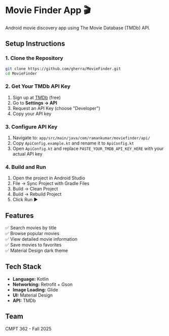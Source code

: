 # Movie Finder App 🎬

Android movie discovery app using The Movie Database (TMDb) API.

## Setup Instructions

### 1. Clone the Repository
```bash
git clone https://github.com/gherra/MovieFinder.git
cd MovieFinder
```

### 2. Get Your TMDb API Key
1. Sign up at [TMDb](https://www.themoviedb.org/signup) (free)
2. Go to **Settings → API**
3. Request an API Key (choose "Developer")
4. Copy your API key

### 3. Configure API Key
1. Navigate to: `app/src/main/java/com/ramankumar/moviefinder/api/`
2. Copy `ApiConfig.example.kt` and rename it to `ApiConfig.kt`
3. Open `ApiConfig.kt` and replace `PASTE_YOUR_TMDB_API_KEY_HERE` with your actual API key

### 4. Build and Run
1. Open the project in Android Studio
2. File → Sync Project with Gradle Files
3. Build → Clean Project
4. Build → Rebuild Project
5. Click Run ▶️

## Features
✅ Search movies by title  
✅ Browse popular movies  
✅ View detailed movie information  
✅ Save movies to favorites  
✅ Material Design dark theme  

## Tech Stack
- **Language:** Kotlin
- **Networking:** Retrofit + Gson
- **Image Loading:** Glide
- **UI:** Material Design
- **API:** TMDb

## Team
CMPT 362 - Fall 2025
